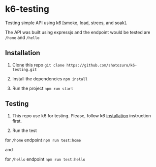 # k6-testing
Testing simple API using k6 [smoke, load, strees, and soak].

The API was built using expressjs and the endpoint would be tested are `/home` and `/hello` 

## Installation
1. Clone this repo `git clone https://github.com/shotozuro/k6-testing.git`

2. Install the dependencies `npm install`

3. Run the project `npm run start`


## Testing
1. This repo use k6 for testing. Please, follow k6 [installation](https://k6.io/docs/getting-started/installation) instruction first.

2. Run the test

for `/home` endpoint `npm run test:home`

and

for `/hello` endpoint `npm run test:hello`

##
